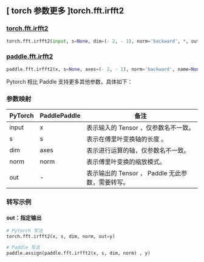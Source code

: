 ## [ torch 参数更多 ]torch.fft.irfft2

### [torch.fft.irfft2](https://pytorch.org/docs/stable/generated/torch.fft.irfft2.html#torch-fft-irfft2)

```python
torch.fft.irfft2(input, s=None, dim=(- 2, - 1), norm='backward', *, out=None)
```

### [paddle.fft.irfft2](https://www.paddlepaddle.org.cn/documentation/docs/zh/develop/api/paddle/fft/irfft2_cn.html#irfft2)

```python
paddle.fft.irfft2(x, s=None, axes=(- 2, - 1), norm='backward', name=None)
```

Pytorch 相比 Paddle 支持更多其他参数，具体如下：

### 参数映射

| PyTorch                             | PaddlePaddle | 备注                                                                    |
| ----------------------------------- | ------------ | ----------------------------------------------------------------------- |
| input     | x           | 表示输入的 Tensor ，仅参数名不一致。                         |
| s     | s           | 表示在傅里叶变换轴的长度 。                         |
| dim       | axes        | 表示进行运算的轴，仅参数名不一致。                           |
| norm     | norm           | 表示傅里叶变换的缩放模式。                         |
| out           | -      | 表示输出的 Tensor ， Paddle 无此参数，需要转写。         |

###  转写示例
#### out：指定输出
```python
# Pytorch 写法
torch.fft.irfft2(x, s, dim, norm, out=y)

# Paddle 写法
paddle.assign(paddle.fft.irfft2(x, s, dim, norm) , y)
```
